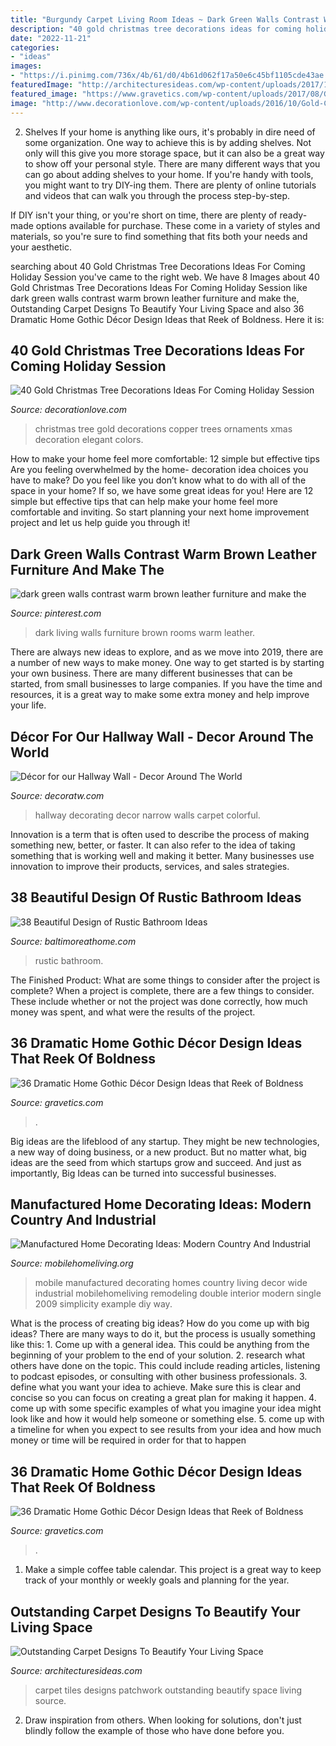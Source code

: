 ```yaml
---
title: "Burgundy Carpet Living Room Ideas ~ Dark Green Walls Contrast Warm Brown Leather Furniture And Make The"
description: "40 gold christmas tree decorations ideas for coming holiday session"
date: "2022-11-21"
categories:
- "ideas"
images:
- "https://i.pinimg.com/736x/4b/61/d0/4b61d062f17a50e6c45bf1105cde43ae.jpg"
featuredImage: "http://architecturesideas.com/wp-content/uploads/2017/11/carpet-designs-8.jpg"
featured_image: "https://www.gravetics.com/wp-content/uploads/2017/08/Gothic-Decor-Design-Ideas.jpg"
image: "http://www.decorationlove.com/wp-content/uploads/2016/10/Gold-Christmas-Tree-Idea.jpg"
---
```



2. Shelves
If your home is anything like ours, it's probably in dire need of some organization. One way to achieve this is by adding shelves. Not only will this give you more storage space, but it can also be a great way to show off your personal style.
There are many different ways that you can go about adding shelves to your home. If you're handy with tools, you might want to try DIY-ing them. There are plenty of online tutorials and videos that can walk you through the process step-by-step.

If DIY isn't your thing, or you're short on time, there are plenty of ready-made options available for purchase. These come in a variety of styles and materials, so you're sure to find something that fits both your needs and your aesthetic.

	

		
searching about 40 Gold Christmas Tree Decorations Ideas For Coming Holiday Session you've came to the right web. We have 8 Images about 40 Gold Christmas Tree Decorations Ideas For Coming Holiday Session like dark green walls contrast warm brown leather furniture and make the, Outstanding Carpet Designs To Beautify Your Living Space and also 36 Dramatic Home Gothic Décor Design Ideas that Reek of Boldness. Here it is:
		
    
## 40 Gold Christmas Tree Decorations Ideas For Coming Holiday Session

<img loading=lazy src="http://www.decorationlove.com/wp-content/uploads/2016/10/Gold-Christmas-Tree-Idea.jpg" onerror="this.onerror=null;this.src='https://tse2.mm.bing.net/th?id=OIP.pGecRi7v9NmBb1xCvcoWSQHaJ4&amp;pid=15.1';" alt="40 Gold Christmas Tree Decorations Ideas For Coming Holiday Session">

_Source: decorationlove.com_

>christmas tree gold decorations copper trees ornaments xmas decoration elegant colors. 

	

How to make your home feel more comfortable: 12 simple but effective tips
Are you feeling overwhelmed by the home- decoration idea choices you have to make? Do you feel like you don’t know what to do with all of the space in your home? If so, we have some great ideas for you! Here are 12 simple but effective tips that can help make your home feel more comfortable and inviting. So start planning your next home improvement project and let us help guide you through it!

    
## Dark Green Walls Contrast Warm Brown Leather Furniture And Make The

<img loading=lazy src="https://i.pinimg.com/736x/4b/61/d0/4b61d062f17a50e6c45bf1105cde43ae.jpg" onerror="this.onerror=null;this.src='https://tse2.mm.bing.net/th?id=OIP.XUrRWYWuwdPzwwk04G5OagHaNp&amp;pid=15.1';" alt="dark green walls contrast warm brown leather furniture and make the">

_Source: pinterest.com_

>dark living walls furniture brown rooms warm leather. 

	

There are always new ideas to explore, and as we move into 2019, there are a number of new ways to make money. One way to get started is by starting your own business. There are many different businesses that can be started, from small businesses to large companies. If you have the time and resources, it is a great way to make some extra money and help improve your life.

    
## Décor For Our Hallway Wall - Decor Around The World

<img loading=lazy src="https://decoratw.com/wp-content/uploads/2016/05/narrow-hallway-decorating-ideas-with-green-walls-and-framed-wall-arts.jpg" onerror="this.onerror=null;this.src='https://tse2.mm.bing.net/th?id=OIP.oOR6J-kupaBpFcUPEoJQaQHaKZ&amp;pid=15.1';" alt="Décor for our Hallway Wall - Decor Around The World">

_Source: decoratw.com_

>hallway decorating decor narrow walls carpet colorful. 

	

Innovation is a term that is often used to describe the process of making something new, better, or faster. It can also refer to the idea of taking something that is working well and making it better. Many businesses use innovation to improve their products, services, and sales strategies.

    
## 38 Beautiful Design Of Rustic Bathroom Ideas

<img loading=lazy src="http://www.baltimoreathome.com/wp-content/uploads/2017/08/Rustic-Bathroom-Rugs-Ethnic-Carpets-Wood-Coating-And-Wall-Cages.jpg" onerror="this.onerror=null;this.src='https://tse1.mm.bing.net/th?id=OIP.Ks-ubA4hePZwpMwT_76LnQHaLH&amp;pid=15.1';" alt="38 Beautiful Design of Rustic Bathroom Ideas">

_Source: baltimoreathome.com_

>rustic bathroom. 

	

The Finished Product: What are some things to consider after the project is complete?
When a project is complete, there are a few things to consider. These include whether or not the project was done correctly, how much money was spent, and what were the results of the project.

    
## 36 Dramatic Home Gothic Décor Design Ideas That Reek Of Boldness

<img loading=lazy src="https://www.gravetics.com/wp-content/uploads/2017/08/Gothic-style.jpg" onerror="this.onerror=null;this.src='https://tse3.mm.bing.net/th?id=OIP.x7k0D4j9xF7DmmGLk7yhcgHaLH&amp;pid=15.1';" alt="36 Dramatic Home Gothic Décor Design Ideas that Reek of Boldness">

_Source: gravetics.com_

>. 

	

Big ideas are the lifeblood of any startup. They might be new technologies, a new way of doing business, or a new product. But no matter what, big ideas are the seed from which startups grow and succeed. And just as importantly, Big Ideas can be turned into successful businesses.

    
## Manufactured Home Decorating Ideas: Modern Country And Industrial

<img loading=lazy src="https://mobilehomeliving.org/wp-content/uploads/blogger/_OuGyS-kajg4/SwMalJL3uII/AAAAAAAAAvM/ymdZ58_Z62g/s1600/florence%2B009.jpg" onerror="this.onerror=null;this.src='https://tse3.mm.bing.net/th?id=OIP.6HAchv1vm_43rkhSFLYDYQHaJ4&amp;pid=15.1';" alt="Manufactured Home Decorating Ideas: Modern Country And Industrial">

_Source: mobilehomeliving.org_

>mobile manufactured decorating homes country living decor wide industrial mobilehomeliving remodeling double interior modern single 2009 simplicity example diy way. 

	

What is the process of creating big ideas?
How do you come up with big ideas? There are many ways to do it, but the process is usually something like this: 1. Come up with a general idea. This could be anything from the beginning of your problem to the end of your solution. 2. research what others have done on the topic. This could include reading articles, listening to podcast episodes, or consulting with other business professionals. 3. define what you want your idea to achieve. Make sure this is clear and concise so you can focus on creating a great plan for making it happen. 4. come up with some specific examples of what you imagine your idea might look like and how it would help someone or something else. 5. come up with a timeline for when you expect to see results from your idea and how much money or time will be required in order for that to happen 
    
## 36 Dramatic Home Gothic Décor Design Ideas That Reek Of Boldness

<img loading=lazy src="https://www.gravetics.com/wp-content/uploads/2017/08/Gothic-Decor-Design-Ideas.jpg" onerror="this.onerror=null;this.src='https://tse3.mm.bing.net/th?id=OIP.prObT3PkdQi9UqGDcQnYjgHaIr&amp;pid=15.1';" alt="36 Dramatic Home Gothic Décor Design Ideas that Reek of Boldness">

_Source: gravetics.com_

>. 

	

1. Make a simple coffee table calendar. This project is a great way to keep track of your monthly or weekly goals and planning for the year.

    
## Outstanding Carpet Designs To Beautify Your Living Space

<img loading=lazy src="http://architecturesideas.com/wp-content/uploads/2017/11/carpet-designs-8.jpg" onerror="this.onerror=null;this.src='https://tse3.mm.bing.net/th?id=OIP.KgIO4Mo9kjb8Hzxw5wDqLgFNC7&amp;pid=15.1';" alt="Outstanding Carpet Designs To Beautify Your Living Space">

_Source: architecturesideas.com_

>carpet tiles designs patchwork outstanding beautify space living source. 

	

2. Draw inspiration from others. When looking for solutions, don't just blindly follow the example of those who have done before you. 

